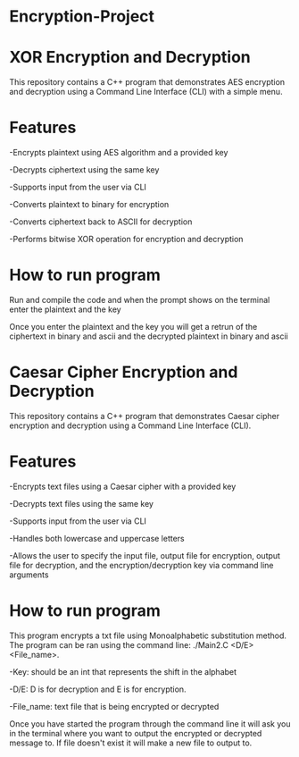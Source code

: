 # Encryption-Project
# XOR Encryption and Decryption
This repository contains a C++ program that demonstrates AES encryption and decryption using a Command Line Interface (CLI) with a simple menu.

# Features

-Encrypts plaintext using AES algorithm and a provided key

-Decrypts ciphertext using the same key

-Supports input from the user via CLI

-Converts plaintext to binary for encryption

-Converts ciphertext back to ASCII for decryption

-Performs bitwise XOR operation for encryption and decryption

# How to run program

Run and compile the code and when the prompt shows on the terminal enter the plaintext and the key

Once you enter the plaintext and the key you will get a retrun of the ciphertext in binary and ascii and the decrypted plaintext in binary and ascii

# Caesar Cipher Encryption and Decryption
This repository contains a C++ program that demonstrates Caesar cipher encryption and decryption using a Command Line Interface (CLI).

# Features

-Encrypts text files using a Caesar cipher with a provided key

-Decrypts text files using the same key

-Supports input from the user via CLI

-Handles both lowercase and uppercase letters

-Allows the user to specify the input file, output file for encryption, output file for decryption, and the encryption/decryption key via command line arguments

# How to run program

This program encrypts a txt file using Monoalphabetic substitution method. The program can be ran using the command line: ./Main2.C <Key> <D/E> <File_name>. 

-Key: should be an int that represents the shift in the alphabet 

-D/E: D is for decryption and E is for encryption. 

-File_name: text file that is being encrypted or decrypted

Once you have started the program through the command line it will ask you in the terminal where you want to output the encrypted or decrypted message to. If file doesn't exist it will make a new file to output to. 
